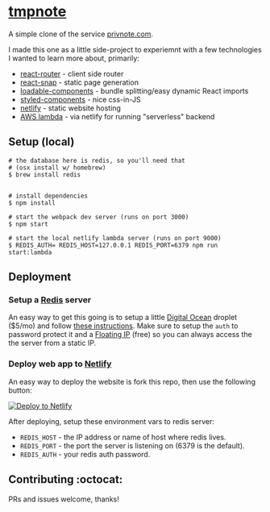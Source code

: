 # [tmpnote](https://tmpnote.xyz)


A simple clone of the service [privnote.com](https://privnote.com/).

I made this one as a little side-project to experiemnt with a few technologies I
wanted to learn more about, primarily:

* [react-router](https://github.com/ReactTraining/react-router) - client side router
* [react-snap](https://github.com/stereobooster/react-snap) - static page generation
* [loadable-components](https://github.com/smooth-code/loadable-components) - bundle splitting/easy dynamic React imports
* [styled-components](https://www.styled-components.com/) - nice css-in-JS
* [netlify](https://www.netlify.com/) - static website hosting
* [AWS lambda](https://www.netlify.com/docs/functions/) - via netlify for running "serverless" backend

## Setup (local)

```
# the database here is redis, so you'll need that
# (osx install w/ homebrew)
$ brew install redis


# install dependencies
$ npm install

# start the webpack dev server (runs on port 3000)
$ npm start

# start the local netlify lambda server (runs on port 9000)
$ REDIS_AUTH= REDIS_HOST=127.0.0.1 REDIS_PORT=6379 npm run start:lambda
```

## Deployment

### Setup a [Redis](https://redis.io/) server

An easy way to get this going is to setup a little [Digital Ocean](https://www.digitalocean.com) droplet ($5/mo) and follow [these instructions](https://www.digitalocean.com/community/tutorials/how-to-install-redis-from-source-on-ubuntu-18-04). Make sure to setup the `auth` to password protect it and a [Floating IP](https://www.digitalocean.com/docs/networking/floating-ips/) (free) so you can always access the the server from a static IP.

### Deploy web app to [Netlify](https://www.netlify.com/)

An easy way to deploy the website is fork this repo, then use the following button:

[![Deploy to Netlify](https://www.netlify.com/img/deploy/button.svg)](https://app.netlify.com/start/deploy?repository=https://github.com/liamgriffiths/tmpnote)

After deploying, setup these environment vars to redis server:
  * `REDIS_HOST` - the IP address or name of host where redis lives.
  * `REDIS_PORT` - the port the server is listening on (6379 is the default).
  * `REDIS_AUTH` - your redis auth password.

## Contributing :octocat:

PRs and issues welcome, thanks!
